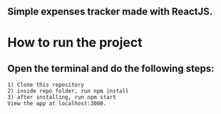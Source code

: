 ## Simple expenses tracker made with ReactJS.
# How to run the project
## Open the terminal and do the following steps:
```
1) Clone this repository
2) inside repo folder, run npm install
3) after installing, run npm start
View the app at localhost:3000.
```
